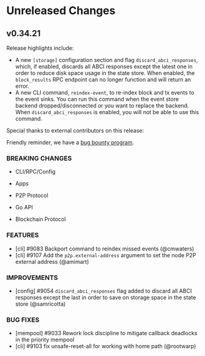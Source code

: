 # Unreleased Changes

## v0.34.21

Release highlights include:
- A new `[storage]` configuration section and flag `discard_abci_responses`,
  which, if enabled, discards all ABCI responses except the latest one in order
  to reduce disk space usage in the state store. When enabled, the
  `block_results` RPC endpoint can no longer function and will return an error.
- A new CLI command, `reindex-event`, to re-index block and tx events to the
  event sinks. You can run this command when the event store backend
  dropped/disconnected or you want to replace the backend. When
  `discard_abci_responses` is enabled, you will not be able to use this command.

Special thanks to external contributors on this release:

Friendly reminder, we have a [bug bounty program](https://hackerone.com/tendermint).

### BREAKING CHANGES

- CLI/RPC/Config

- Apps

- P2P Protocol

- Go API

- Blockchain Protocol

### FEATURES

- [cli] \#9083 Backport command to reindex missed events (@cmwaters)
- [cli] \#9107 Add the `p2p.external-address` argument to set the node P2P external address (@amimart)

### IMPROVEMENTS

- [config] \#9054 `discard_abci_responses` flag added to discard all ABCI
  responses except the last in order to save on storage space in the state
  store (@samricotta)

### BUG FIXES

- [mempool] \#9033 Rework lock discipline to mitigate callback deadlocks in the
  priority mempool
- [cli] \#9103 fix unsafe-reset-all for working with home path (@rootwarp)
